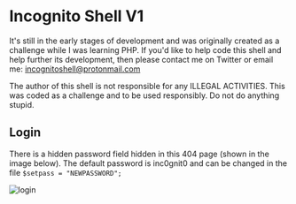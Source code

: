 # Incognito Shell V1

It's still in the early stages of development and was originally created as a challenge while I was learning PHP. If you'd like to help code this shell and help further its development, then please contact me on Twitter or email me: incognitoshell@protonmail.com

The author of this shell is not responsible for any ILLEGAL ACTIVITIES. This was coded as a challenge and to be used responsibly. Do not do anything stupid. 

## Login

There is a hidden password field hidden in this 404 page (shown in the image below). 
The default password is inc0gnit0 and can be changed in the file `$setpass = "NEWPASSWORD";`

![login](http://image.prntscr.com/image/7edd9818a6984cf6af8dafa485e289ba.png)

